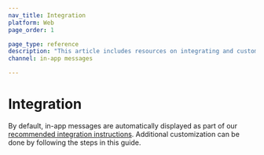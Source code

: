 ```yaml
---
nav_title: Integration
platform: Web
page_order: 1

page_type: reference
description: "This article includes resources on integrating and customizing in-app messages via the Braze SDK."
channel: in-app messages

---
```


# Integration

By default, in-app messages are automatically displayed as part of our [recommended integration instructions][1]. Additional customization can be done by following the steps in this guide.


[1]: https://github.com/Appboy/appboy-web-sdk#getting-started
